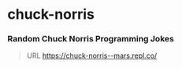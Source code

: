 # chuck-norris
### Random Chuck Norris Programming Jokes

> URL https://chuck-norris--mars.repl.co/

